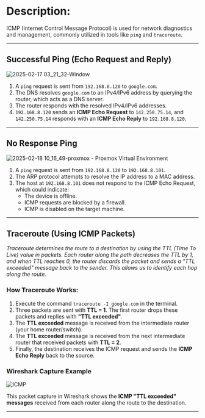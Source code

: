 # Description:  
ICMP (Internet Control Message Protocol) is used for network diagnostics and management, commonly utilized in tools like `ping` and `traceroute`.  

---

## Successful Ping (Echo Request and Reply)  

![2025-02-17 03_21_32-Window](https://github.com/user-attachments/assets/dc399b32-fb10-4162-b7c1-7f1bfef9edf3)  

1. A `ping` request is sent from `192.168.8.120` to `google.com`.  
2. The DNS resolves `google.com` to an IPv4/IPv6 address by querying the router, which acts as a DNS server.  
3. The router responds with the resolved IPv4/IPv6 addresses.  
4. `192.168.8.120` sends an **ICMP Echo Request** to `142.250.75.14`, and `142.250.75.14` responds with an **ICMP Echo Reply** to `192.168.8.120`.  

---

## No Response Ping  

![2025-02-18 10_16_49-proxmox - Proxmox Virtual Environment](https://github.com/user-attachments/assets/3da2a46c-c84f-4251-af0c-266629598439)  

1. A `ping` request is sent from `192.168.8.120` to `192.168.8.101`.  
2. The ARP protocol attempts to resolve the IP address to a MAC address.  
3. The host at `192.168.8.101` does not respond to the ICMP Echo Request, which could indicate:  
   - The device is offline.  
   - ICMP requests are blocked by a firewall.  
   - ICMP is disabled on the target machine.  

---


## Traceroute (Using ICMP Packets)  

*Traceroute determines the route to a destination by using the TTL (Time To Live) value in packets. Each router along the path decreases the TTL by 1, and when TTL reaches 0, the router discards the packet and sends a "TTL exceeded" message back to the sender. This allows us to identify each hop along the route.*  

### How Traceroute Works:  

1. Execute the command `traceroute -I google.com` in the terminal.  
2. Three packets are sent with **TTL = 1**. The first router drops these packets and replies with **"TTL exceeded"**.  
3. The **TTL exceeded** message is received from the intermediate router (your home router/switch).  
4. The **TTL exceeded** message is received from the next intermediate router that received packets with **TTL = 2**.  
5. Finally, the destination receives the ICMP request and sends the **ICMP Echo Reply** back to the source.  

### Wireshark Capture Example  

![ICMP](https://github.com/user-attachments/assets/bce50ab7-cd6d-4c1c-9379-d7010e1ba267)  

This packet capture in Wireshark shows the **ICMP "TTL exceeded" messages** received from each router along the route to the destination.  

---
